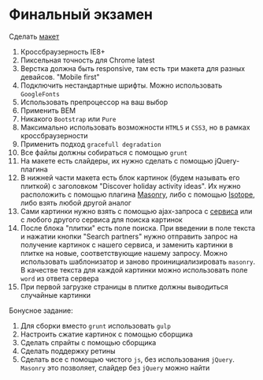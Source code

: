 # Финальный экзамен

Сделать [макет](psd/)

1. Кроссбраузерность IE8+
2. Пиксельная точность для Chrome latest
3. Верстка должна быть responsive, там есть три макета для разных девайсов. "Mobile first"
4. Подключить нестандартные шрифты. Можно использовать `GoogleFonts`
5. Использовать препроцессор на ваш выбор
6. Применить BEM
7. Никакого `Bootstrap` или `Pure`
8. Максимально использовать возможности `HTML5` и `CSS3`, но в рамках кроссбраузерности
9. Применить подход `gracefull degradation`
10. Все файлы должны собираться с помощью `grunt`
11. На макете есть слайдеры, их нужно сделать с помощью jQuery-плагина
12. В нижней части макета есть блок картинок (будем называть его плиткой) с заголовком "Discover holiday activity ideas". Их нужно расположить с помощью плагина [Masonry](http://masonry.desandro.com/), либо с помощью [Isotope](http://isotope.metafizzy.co/), либо взять любой другой аналог
13. Сами картинки нужно взять с помощью ajax-запроса с [сервиса](http://pixplorer.co.uk/) или с любого другого сервиса для поиска картинок
14. После блока "плитки" есть поле поиска. При введении в поле текста и нажатии кнопки "Search partners" нужно отправить запрос на получение картинок с нашего сервиса, и заменить картинки в плитке на новые, соответствующие нашему запросу. Можно использовать шаблонизатор и заново проинициализировать `masonry`. В качестве текста для каждой картинки можно использовать поле `word` из ответа сервера
15. При первой загрузке страницы в плитке должны выводиться случайные картинки



Бонусное задание:

1. Для сборки вместо `grunt` использовать `gulp`
2. Настроить сжатие картинок с помощью сборщика
3. Сделать спрайты с помощью сборщика
4. Сделать поддержку ретины
5. Сделать все с помощью чистого `js`, без использования `jQuery`. `Masonry` это позволяет, слайдер без `jQuery` можно найти
